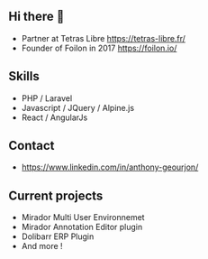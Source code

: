 ## Hi there 👋

- Partner at Tetras Libre https://tetras-libre.fr/
- Founder of Foilon in 2017 https://foilon.io/

## Skills

- PHP / Laravel
- Javascript / JQuery / Alpine.js
- React / AngularJs

## Contact 

- https://www.linkedin.com/in/anthony-geourjon/

## Current projects

- Mirador Multi User Environnemet
- Mirador Annotation Editor plugin
- Dolibarr ERP Plugin
- And more !
